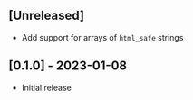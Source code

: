 ## [Unreleased]

- Add support for arrays of `html_safe` strings

## [0.1.0] - 2023-01-08

- Initial release
